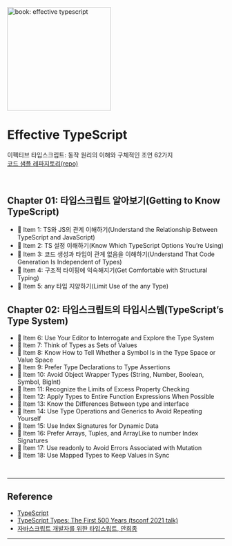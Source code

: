 <img src="https://github.com/danvk/effective-typescript/raw/master/cover.png" alt="book: effective typescript" width="240" height="auto">

# Effective TypeScript

이펙티브 타입스크립트: 동작 원리의 이해와 구체적인 조언 62가지<br>
[코드 샘플 레파지토리(repo)](https://github.com/danvk/effective-typescript)

<br>

## Chapter 01: 타입스크립트 알아보기(Getting to Know TypeScript)

-   📝 Item 1: TS와 JS의 관계 이해하기(Understand the Relationship Between TypeScript and JavaScript)
-   📝 Item 2: TS 설정 이해하기(Know Which TypeScript Options You’re Using)
-   📝 Item 3: 코드 생성과 타입이 관계 없음을 이해하기(Understand That Code Generation Is Independent of Types)
-   📝 Item 4: 구조적 타이핑에 익숙해지기(Get Comfortable with Structural Typing)
-   📝 Item 5: any 타입 지양하기(Limit Use of the any Type)

## Chapter 02: 타입스크립트의 타입시스템(TypeScript’s Type System)

-   📝 Item 6: Use Your Editor to Interrogate and Explore the Type System
-   📝 Item 7: Think of Types as Sets of Values
-   📝 Item 8: Know How to Tell Whether a Symbol Is in the Type Space or Value Space
-   📝 Item 9: Prefer Type Declarations to Type Assertions
-   📝 Item 10: Avoid Object Wrapper Types (String, Number, Boolean, Symbol, BigInt)
-   📝 Item 11: Recognize the Limits of Excess Property Checking
-   📝 Item 12: Apply Types to Entire Function Expressions When Possible
-   📝 Item 13: Know the Differences Between type and interface
-   📝 Item 14: Use Type Operations and Generics to Avoid Repeating Yourself
-   📝 Item 15: Use Index Signatures for Dynamic Data
-   📝 Item 16: Prefer Arrays, Tuples, and ArrayLike to number Index Signatures
-   📝 Item 17: Use readonly to Avoid Errors Associated with Mutation
-   📝 Item 18: Use Mapped Types to Keep Values in Sync

<br>

---

## Reference

-   [TypeScript](https://www.typescriptlang.org/docs/handbook/typescript-from-scratch.html)
-   [TypeScript Types: The First 500 Years (tsconf 2021 talk)](https://www.youtube.com/watch?v=uN1zuV4DGRY&t=4s)
-   [자바스크립트 개발자를 위한 타입스립트, 안희종](https://ahnheejong.gitbook.io/ts-for-jsdev/)

---

<br>
